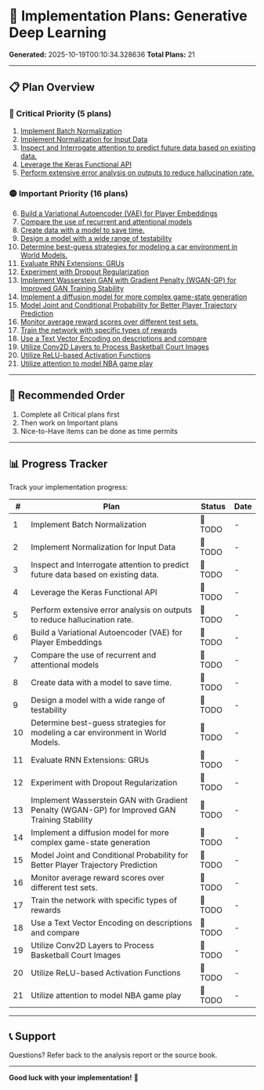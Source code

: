 # 🚀 Implementation Plans: Generative Deep Learning

**Generated:** 2025-10-19T00:10:34.328636
**Total Plans:** 21

---

## 📋 Plan Overview

### 🔴 Critical Priority (5 plans)

1. [Implement Batch Normalization](01_Implement_Batch_Normalization.md)
2. [Implement Normalization for Input Data](02_Implement_Normalization_for_Input_Data.md)
3. [Inspect and Interrogate attention to predict future data based on existing data.](03_Inspect_and_Interrogate_attention_to_predict_future_data_based_on_existing_data.md)
4. [Leverage the Keras Functional API](04_Leverage_the_Keras_Functional_API.md)
5. [Perform extensive error analysis on outputs to reduce hallucination rate.](05_Perform_extensive_error_analysis_on_outputs_to_reduce_hallucination_rate.md)

### 🟡 Important Priority (16 plans)

6. [Build a Variational Autoencoder (VAE) for Player Embeddings](06_Build_a_Variational_Autoencoder_VAE_for_Player_Embeddings.md)
7. [Compare the use of recurrent and attentional models](07_Compare_the_use_of_recurrent_and_attentional_models.md)
8. [Create data with a model to save time.](08_Create_data_with_a_model_to_save_time.md)
9. [Design a model with a wide range of testability](09_Design_a_model_with_a_wide_range_of_testability.md)
10. [Determine best-guess strategies for modeling a car environment in World Models.](10_Determine_best-guess_strategies_for_modeling_a_car_environment_in_World_Models.md)
11. [Evaluate RNN Extensions: GRUs](11_Evaluate_RNN_Extensions_GRUs.md)
12. [Experiment with Dropout Regularization](12_Experiment_with_Dropout_Regularization.md)
13. [Implement Wasserstein GAN with Gradient Penalty (WGAN-GP) for Improved GAN Training Stability](13_Implement_Wasserstein_GAN_with_Gradient_Penalty_WGAN-GP_for_Improved_GAN_Training_Stability.md)
14. [Implement a diffusion model for more complex game-state generation](14_Implement_a_diffusion_model_for_more_complex_game-state_generation.md)
15. [Model Joint and Conditional Probability for Better Player Trajectory Prediction](15_Model_Joint_and_Conditional_Probability_for_Better_Player_Trajectory_Prediction.md)
16. [Monitor average reward scores over different test sets.](16_Monitor_average_reward_scores_over_different_test_sets.md)
17. [Train the network with specific types of rewards](17_Train_the_network_with_specific_types_of_rewards.md)
18. [Use a Text Vector Encoding on descriptions and compare](18_Use_a_Text_Vector_Encoding_on_descriptions_and_compare.md)
19. [Utilize Conv2D Layers to Process Basketball Court Images](19_Utilize_Conv2D_Layers_to_Process_Basketball_Court_Images.md)
20. [Utilize ReLU-based Activation Functions](20_Utilize_ReLU-based_Activation_Functions.md)
21. [Utilize attention to model NBA game play](21_Utilize_attention_to_model_NBA_game_play.md)

---

## 🎯 Recommended Order

1. Complete all Critical plans first
2. Then work on Important plans
3. Nice-to-Have items can be done as time permits

---

## 📊 Progress Tracker

Track your implementation progress:

| # | Plan | Status | Date |
|---|------|--------|------|
| 1 | Implement Batch Normalization | 🔲 TODO | - |
| 2 | Implement Normalization for Input Data | 🔲 TODO | - |
| 3 | Inspect and Interrogate attention to predict future data based on existing data. | 🔲 TODO | - |
| 4 | Leverage the Keras Functional API | 🔲 TODO | - |
| 5 | Perform extensive error analysis on outputs to reduce hallucination rate. | 🔲 TODO | - |
| 6 | Build a Variational Autoencoder (VAE) for Player Embeddings | 🔲 TODO | - |
| 7 | Compare the use of recurrent and attentional models | 🔲 TODO | - |
| 8 | Create data with a model to save time. | 🔲 TODO | - |
| 9 | Design a model with a wide range of testability | 🔲 TODO | - |
| 10 | Determine best-guess strategies for modeling a car environment in World Models. | 🔲 TODO | - |
| 11 | Evaluate RNN Extensions: GRUs | 🔲 TODO | - |
| 12 | Experiment with Dropout Regularization | 🔲 TODO | - |
| 13 | Implement Wasserstein GAN with Gradient Penalty (WGAN-GP) for Improved GAN Training Stability | 🔲 TODO | - |
| 14 | Implement a diffusion model for more complex game-state generation | 🔲 TODO | - |
| 15 | Model Joint and Conditional Probability for Better Player Trajectory Prediction | 🔲 TODO | - |
| 16 | Monitor average reward scores over different test sets. | 🔲 TODO | - |
| 17 | Train the network with specific types of rewards | 🔲 TODO | - |
| 18 | Use a Text Vector Encoding on descriptions and compare | 🔲 TODO | - |
| 19 | Utilize Conv2D Layers to Process Basketball Court Images | 🔲 TODO | - |
| 20 | Utilize ReLU-based Activation Functions | 🔲 TODO | - |
| 21 | Utilize attention to model NBA game play | 🔲 TODO | - |

---

## 📞 Support

Questions? Refer back to the analysis report or the source book.

---

**Good luck with your implementation!** 🚀
